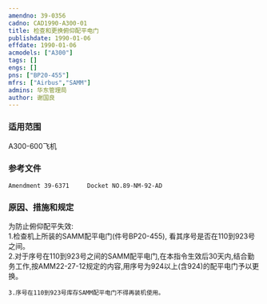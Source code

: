 ```yaml
---
amendno: 39-0356  
cadno: CAD1990-A300-01  
title: 检查和更换俯仰配平电门  
publishdate: 1990-01-06  
effdate: 1990-01-06  
acmodels: ["A300"]  
tags: []  
engs: []  
pns: ["BP20-455"]  
mfrs: ["Airbus","SAMM"]  
admins: 华东管理局  
author: 谢国良  
---
```

  
### 适用范围  
A300-600飞机  
  
<!--more-->  
### 参考文件  
    Amendment 39-6371     Docket NO.89-NM-92-AD  
  
### 原因、措施和规定
 为防止俯仰配平失效:  
    1.检查机上所装的SAMM配平电门(件号BP20-455), 看其序号是否在110到923号之间。  
    2.对于序号在110到923号之间的SAMM配平电门,在本指令生效后30天内,结合勤务工作,按AMM22-27-12规定的内容,用序号为924以上(含924)的配平电门予以更换。  
  
    3.序号在110到923号库存SAMM配平电门不得再装机使用。  
